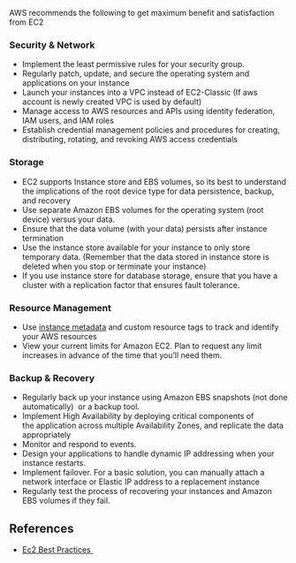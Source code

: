 AWS recommends the following to get maximum benefit and satisfaction from EC2

### Security & Network

* Implement the least permissive rules for your security group.
* Regularly patch, update, and secure the operating system and applications on your instance
* Launch your instances into a VPC instead of EC2-Classic \(If aws account is newly created VPC is used by default\)
* Manage access to AWS resources and APIs using identity federation, IAM users, and IAM roles
* Establish credential management policies and procedures for creating, distributing, rotating, and revoking AWS access credentials

### Storage

* EC2 supports Instance store and EBS volumes, so its best to understand the implications of the root device type for data persistence, backup, and recovery
* Use separate Amazon EBS volumes for the operating system \(root device\) versus your data.
* Ensure that the data volume \(with your data\) persists after instance termination
* Use the instance store available for your instance to only store temporary data. \(Remember that the data stored in instance store is deleted when you stop or terminate your instance\)
* If you use instance store for database storage, ensure that you have a cluster with a replication factor that ensures fault tolerance.

### Resource Management

* Use
  [instance metadata](http://jayendrapatil.com/aws-ec2-instance-metadata-userdata/)
  and custom resource tags to track and identify your AWS resources
* View your current limits for Amazon EC2. Plan to request any limit increases in advance of the time that you’ll need them.

### Backup & Recovery

* Regularly back up your instance using
  Amazon EBS snapshots \(not done automatically\) 
  or a backup tool.
* Implement High Availability by deploying critical components of the application across multiple Availability Zones, and replicate the data appropriately
* Monitor and respond to events.
* Design your applications to handle dynamic IP addressing when your instance restarts.
* Implement failover. For a basic solution, you can manually attach a network interface or Elastic IP address to a replacement instance
* Regularly test the process of recovering your instances and Amazon EBS volumes if they fail.

## References

* [Ec2 Best Practices ](http://docs.aws.amazon.com/AWSEC2/latest/UserGuide/ec2-best-practices.html)



